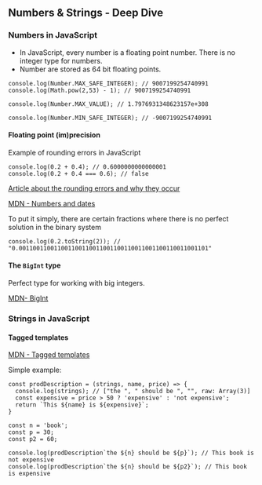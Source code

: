 ## Numbers & Strings - Deep Dive

### Numbers in JavaScript

- In JavaScript, every number is a floating point number. There is no integer type for numbers.
- Number are stored as 64 bit floating points.
```
console.log(Number.MAX_SAFE_INTEGER); // 9007199254740991
console.log(Math.pow(2,53) - 1); // 9007199254740991

console.log(Number.MAX_VALUE); // 1.7976931348623157e+308

console.log(Number.MIN_SAFE_INTEGER); // -9007199254740991
```

#### Floating point (im)precision

Example of rounding errors in JavaScript

```
console.log(0.2 + 0.4); // 0.6000000000000001
console.log(0.2 + 0.4 === 0.6); // false
```
[Article about the rounding errors and why they occur](https://modernweb.com/what-every-javascript-developer-should-know-about-floating-points/)

[MDN - Numbers and dates](https://developer.mozilla.org/en-US/docs/Web/JavaScript/Guide/Numbers_and_dates)

To put it simply, there are certain fractions where there is no perfect solution in the binary system 
```
console.log(0.2.toString(2)); // "0.001100110011001100110011001100110011001100110011001101" 
```

#### The `BigInt` type

Perfect type for working with big integers.

[MDN- BigInt](https://developer.mozilla.org/en-US/docs/Web/JavaScript/Reference/Global_Objects/BigInt)


### Strings in JavaScript

#### Tagged templates

[MDN - Tagged templates](https://developer.mozilla.org/en-US/docs/Web/JavaScript/Reference/Template_literals#Tagged_templates)

Simple example:
```
const prodDescription = (strings, name, price) => {
  console.log(strings); // ["the ", " should be ", "", raw: Array(3)]
  const expensive = price > 50 ? 'expensive' : 'not expensive';
  return `This ${name} is ${expensive}`;
}

const n = 'book';
const p = 30;
const p2 = 60;

console.log(prodDescription`the ${n} should be ${p}`); // This book is not expensive
console.log(prodDescription`the ${n} should be ${p2}`); // This book is expensive
```


